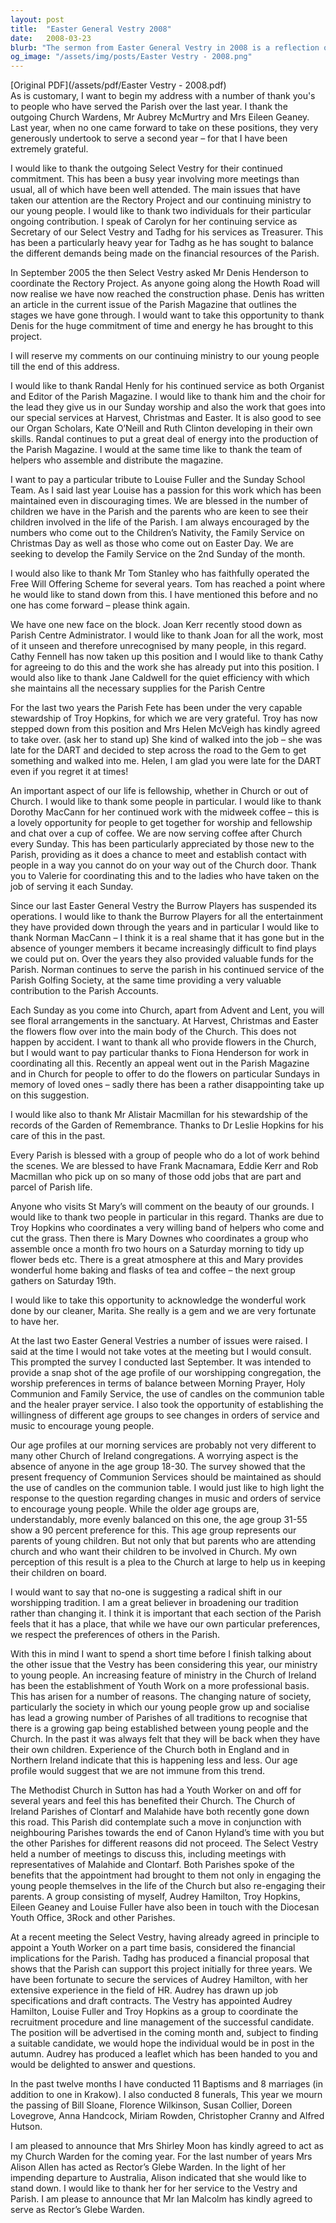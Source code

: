 ```yaml
---
layout: post
title:  "Easter General Vestry 2008"
date:   2008-03-23
blurb: "The sermon from Easter General Vestry in 2008 is a reflection on the year's activities and achievements within the Parish. The sermon expresses gratitude towards the individuals who have served the Parish, discusses the ongoing projects, and highlights the importance of youth engagement in the Church. The sermon also addresses the challenges faced by the Church in maintaining the involvement of the younger generation."
og_image: "/assets/img/posts/Easter Vestry - 2008.png"
---
```

[Original PDF](/assets/pdf/Easter Vestry - 2008.pdf)    
As is customary, I want to begin my address with a number of thank you's to people who have served the Parish over the last year. I thank the outgoing Church Wardens, Mr Aubrey McMurtry and Mrs Eileen Geaney. Last year, when no one came forward to take on these positions, they very generously undertook to serve a second year – for that I have been extremely grateful.

I would like to thank the outgoing Select Vestry for their continued commitment. This has been a busy year involving more meetings than usual, all of which have been well attended. The main issues that have taken our attention are the Rectory Project and our continuing ministry to our young people. I would like to thank two individuals for their particular ongoing contribution. I speak of Carolyn for her continuing service as Secretary of our Select Vestry and Tadhg for his services as Treasurer. This has been a particularly heavy year for Tadhg as he has sought to balance the different demands being made on the financial resources of the Parish.

In September 2005 the then Select Vestry asked Mr Denis Henderson to coordinate the Rectory Project. As anyone going along the Howth Road will now realise we have now reached the construction phase. Denis has written an article in the current issue of the Parish Magazine that outlines the stages we have gone through. I would want to take this opportunity to thank Denis for the huge commitment of time and energy he has brought to this project.

I will reserve my comments on our continuing ministry to our young people till the end of this address.

I would like to thank Randal Henly for his continued service as both Organist and Editor of the Parish Magazine. I would like to thank him and the choir for the lead they give us in our Sunday worship and also the work that goes into our special services at Harvest, Christmas and Easter. It is also good to see our Organ Scholars, Kate O’Neill and Ruth Clinton developing in their own skills. Randal continues to put a great deal of energy into the production of the Parish Magazine. I would at the same time like to thank the team of helpers who assemble and distribute the magazine.

I want to pay a particular tribute to Louise Fuller and the Sunday School Team. As I said last year Louise has a passion for this work which has been maintained even in discouraging times. We are blessed in the number of children we have in the Parish and the parents who are keen to see their children involved in the life of the Parish. I am always encouraged by the numbers who come out to the Children’s Nativity, the Family Service on Christmas Day as well as those who come out on Easter Day. We are seeking to develop the Family Service on the 2nd Sunday of the month.

I would also like to thank Mr Tom Stanley who has faithfully operated the Free Will Offering Scheme for several years. Tom has reached a point where he would like to stand down from this. I have mentioned this before and no one has come forward – please think again.

We have one new face on the block. Joan Kerr recently stood down as Parish Centre Administrator. I would like to thank Joan for all the work, most of it unseen and therefore unrecognised by many people, in this regard. Cathy Fennell has now taken up this position and I would like to thank Cathy for agreeing to do this and the work she has already put into this position. I would also like to thank Jane Caldwell for the quiet efficiency with which she maintains all the necessary supplies for the Parish Centre

For the last two years the Parish Fete has been under the very capable stewardship of Troy Hopkins, for which we are very grateful. Troy has now stepped down from this position and Mrs Helen McVeigh has kindly agreed to take over. (ask her to stand up) She kind of walked into the job – she was late for the DART and decided to step across the road to the Gem to get something and walked into me. Helen, I am glad you were late for the DART even if you regret it at times!

An important aspect of our life is fellowship, whether in Church or out of Church. I would like to thank some people in particular. I would like to thank Dorothy MacCann for her continued work with the midweek coffee – this is a lovely opportunity for people to get together for worship and fellowship and chat over a cup of coffee. We are now serving coffee after Church every Sunday. This has been particularly appreciated by those new to the Parish, providing as it does a chance to meet and establish contact with people in a way you cannot do on your way out of the Church door. Thank you to Valerie for coordinating this and to the ladies who have taken on the job of serving it each Sunday.

Since our last Easter General Vestry the Burrow Players has suspended its operations. I would like to thank the Burrow Players for all the entertainment they have provided down through the years and in particular I would like to thank Norman MacCann – I think it is a real shame that it has gone but in the absence of younger members it became increasingly difficult to find plays we could put on. Over the years they also provided valuable funds for the Parish. Norman continues to serve the parish in his continued service of the Parish Golfing Society, at the same time providing a very valuable contribution to the Parish Accounts.

Each Sunday as you come into Church, apart from Advent and Lent, you will see floral arrangements in the sanctuary. At Harvest, Christmas and Easter the flowers flow over into the main body of the Church. This does not happen by accident. I want to thank all who provide flowers in the Church, but I would want to pay particular thanks to Fiona Henderson for work in coordinating all this. Recently an appeal went out in the Parish Magazine and in Church for people to offer to do the flowers on particular Sundays in memory of loved ones – sadly there has been a rather disappointing take up on this suggestion.

I would like also to thank Mr Alistair Macmillan for his stewardship of the records of the Garden of Remembrance. Thanks to Dr Leslie Hopkins for his care of this in the past.

Every Parish is blessed with a group of people who do a lot of work behind the scenes. We are blessed to have Frank Macnamara, Eddie Kerr and Rob Macmillan who pick up on so many of those odd jobs that are part and parcel of Parish life.

Anyone who visits St Mary’s will comment on the beauty of our grounds. I would like to thank two people in particular in this regard. Thanks are due to Troy Hopkins who coordinates a very willing band of helpers who come and cut the grass. Then there is Mary Downes who coordinates a group who assemble once a month fro two hours on a Saturday morning to tidy up flower beds etc. There is a great atmosphere at this and Mary provides wonderful home baking and flasks of tea and coffee – the next group gathers on Saturday 19th.

I would like to take this opportunity to acknowledge the wonderful work done by our cleaner, Marita. She really is a gem and we are very fortunate to have her.

At the last two Easter General Vestries a number of issues were raised. I said at the time I would not take votes at the meeting but I would consult. This prompted the survey I conducted last September. It was intended to provide a snap shot of the age profile of our worshipping congregation, the worship preferences in terms of balance between Morning Prayer, Holy Communion and Family Service, the use of candles on the communion table and the healer prayer service. I also took the opportunity of establishing the willingness of different age groups to see changes in orders of service and music to encourage young people.

Our age profiles at our morning services are probably not very different to many other Church of Ireland congregations. A worrying aspect is the absence of anyone in the age group 18-30. The survey showed that the present frequency of Communion Services should be maintained as should the use of candles on the communion table. I would just like to high light the response to the question regarding changes in music and orders of service to encourage young people. While the older age groups are, understandably, more evenly balanced on this one, the age group 31-55 show a 90 percent preference for this. This age group represents our parents of young children. But not only that but parents who are attending church and who want their children to be involved in Church. My own perception of this result is a plea to the Church at large to help us in keeping their children on board.

I would want to say that no-one is suggesting a radical shift in our worshipping tradition. I am a great believer in broadening our tradition rather than changing it. I think it is important that each section of the Parish feels that it has a place, that while we have our own particular preferences, we respect the preferences of others in the Parish.

With this in mind I want to spend a short time before I finish talking about the other issue that the Vestry has been considering this year, our ministry to young people. An increasing feature of ministry in the Church of Ireland has been the establishment of Youth Work on a more professional basis. This has arisen for a number of reasons. The changing nature of society, particularly the society in which our young people grow up and socialise has lead a growing number of Parishes of all traditions to recognise that there is a growing gap being established between young people and the Church. In the past it was always felt that they will be back when they have their own children. Experience of the Church both in England and in Northern Ireland indicate that this is happening less and less. Our age profile would suggest that we are not immune from this trend.

The Methodist Church in Sutton has had a Youth Worker on and off for several years and feel this has benefited their Church. The Church of Ireland Parishes of Clontarf and Malahide have both recently gone down this road. This Parish did contemplate such a move in conjunction with neighbouring Parishes towards the end of Canon Hyland’s time with you but the other Parishes for different reasons did not proceed. The Select Vestry held a number of meetings to discuss this, including meetings with representatives of Malahide and Clontarf. Both Parishes spoke of the benefits that the appointment had brought to them not only in engaging the young people themselves in the life of the Church but also re-engaging their parents. A group consisting of myself, Audrey Hamilton, Troy Hopkins, Eileen Geaney and Louise Fuller have also been in touch with the Diocesan Youth Office, 3Rock and other Parishes.

At a recent meeting the Select Vestry, having already agreed in principle to appoint a Youth Worker on a part time basis, considered the financial implications for the Parish. Tadhg has produced a financial proposal that shows that the Parish can support this project initially for three years. We have been fortunate to secure the services of Audrey Hamilton, with her extensive experience in the field of HR. Audrey has drawn up job specifications and draft contracts. The Vestry has appointed Audrey Hamilton, Louise Fuller and Troy Hopkins as a group to coordinate the recruitment procedure and line management of the successful candidate. The position will be advertised in the coming month and, subject to finding a suitable candidate, we would hope the individual would be in post in the autumn. Audrey has produced a leaflet which has been handed to you and would be delighted to answer and questions.

In the past twelve months I have conducted 11 Baptisms and 8 marriages (in addition to one in Krakow). I also conducted 8 funerals, This year we mourn the passing of Bill Sloane, Florence Wilkinson, Susan Collier, Doreen Lovegrove, Anna Handcock, Miriam Rowden, Christopher Cranny and Alfred Hutson.

I am pleased to announce that Mrs Shirley Moon has kindly agreed to act as my Church Warden for the coming year. For the last number of years Mrs Alison Allen has acted as Rector’s Glebe Warden. In the light of her impending departure to Australia, Alison indicated that she would like to stand down. I would like to thank her for her service to the Vestry and Parish. I am please to announce that Mr Ian Malcolm has kindly agreed to serve as Rector’s Glebe Warden.
